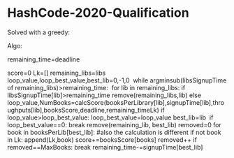 # HashCode-2020-Qualification
Solved with a greedy:

Algo:

remaining_time=deadline

score=0
Lk=[]
remaining_libs=libs
loop_value,loop_best_value,best_lib=0,-1,0 
while argminsub(libsSignupTime of remaining_libs)>remaining_time: 
	for lib in remaining_libs:
		if libsSignupTime[lib]>remaining_time
			remove(remaining_libs,lib)
		else 
			loop_value,NumBooks=calcScore(booksPerLibrary[lib],signupTime[lib],throughputs[lib],booksScore,deadline,remaining_timeLk)
			if loop_value>loop_best_value:
				loop_best_value=loop_value
				best_lib=lib 
	if loop_best_value==0:
		break
	remove(remaining_lib, best_lib)
            removed=0
	for book in booksPerLib[best_lib]:  #also the calculation is different
		if not book in Lk:
			append(Lk,book)
			score+=booksScore[books]
			removed++
		if removed==MaxBooks:
			break
	remaining_time-=signupTime[best_lib]



